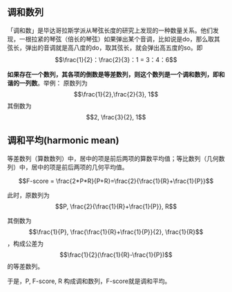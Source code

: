 ## 调和数列
「调和数」是毕达哥拉斯学派从琴弦长度的研究上发现的一种数量关系。他们发现，一根拉紧的琴弦（倍长的琴弦）如果弹出某个音调，比如说是do，那么取其弦长，弹出的音调就是高八度的do，取其弦长，就会弹出高五度的so。即
$$\frac{1}{2}：\frac{2}{3}：1 = 3：4：6$$

**如果存在一个数列，其各项的倒数是等差数列，则这个数列是一个调和数列，即和谐的一列数**。举例：
原数列为
$$\frac{1}{2},\frac{2}{3}, 1$$
其倒数为
$$2, \frac{3}{2}, 1$$
## 调和平均(harmonic mean)

等差数列（算数数列）中，居中的项是前后两项的算数平均值；等比数列（几何数列）中，居中的项是前后两项的几何平均值。


$$F-score = \frac{2*P*R}{P+R}=\frac{2}{\frac{1}{R}+\frac{1}{P}}$$


此时，原数列为
$$P, \frac{2}{\frac{1}{R}+\frac{1}{P}}, R$$

其倒数为
$$\frac{1}{P}, \frac{\frac{1}{R}+\frac{1}{P}}{2}, \frac{1}{R}$$
，构成公差为
$$\frac{1}{2}(\frac{1}{R}-\frac{1}{P})$$
的等差数列。

于是，P, F-score, R 构成调和数列，F-score就是调和平均。